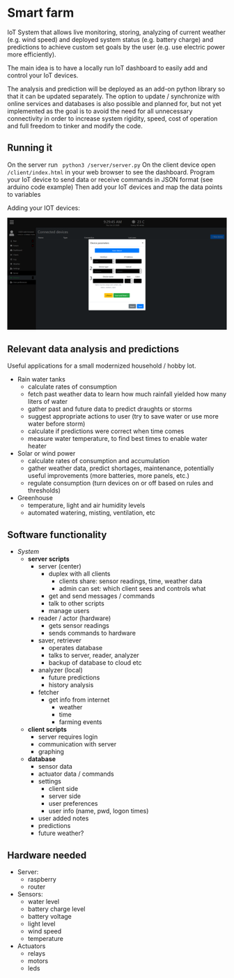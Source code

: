 # Smart farm

IoT System that allows live monitoring, storing, analyzing of current weather (e.g. wind speed) and deployed system status (e.g. battery charge) and predictions to achieve custom set goals by the user (e.g. use electric power more efficiently).

The main idea is to have a locally run IoT dashboard to easily add and control your IoT devices.

The analysis and prediction will be deployed as an add-on python library so that it can be updated separately.
The option to update / synchronize with online services and databases is also possible and planned for, but not yet implemented as the goal is to avoid the need for all unnecessary connectivity in order to increase system rigidity, speed, cost of operation and full freedom to tinker and modify the code.


## Running it

On the server run ``` python3 /server/server.py```
On the client device open ```/client/index.html``` in your web browser to see the dashboard.
Program your IoT device to send data or receive commands in JSON format (see arduino code example)
Then add your IoT devices and map the data points to variables

Adding your IOT devices:

![adding devices](Screenshot-devices.png)



## Relevant data analysis and predictions 

Useful applications for a small modernized household / hobby lot.

- Rain water tanks
  - calculate rates of consumption
  - fetch past weather data to learn how much rainfall yielded how many liters of water
  - gather past and future data to predict draughts or storms
  - suggest appropriate actions to user (try to save water or use more water before storm)
  - calculate if predictions were correct when time comes
  - measure water temperature, to find best times to enable water heater
- Solar or wind power
  - calculate rates of consumption and accumulation
  - gather weather data, predict shortages, maintenance, potentially useful improvements (more batteries, more panels, etc.)
  - regulate consumption (turn devices on or off based on rules and thresholds)
- Greenhouse
  - temperature, light and air humidity levels
  - automated watering, misting, ventilation, etc




## Software functionality

- _System_
    - __server scripts__
        - server (center)
            - duplex with all clients
              - clients share: sensor readings, time, weather data
              - admin can set: which client sees and controls what
            - get and send messages / commands
            - talk to other scripts
            - manage users
        - reader / actor (hardware)
            - gets sensor readings
            - sends commands to hardware
        - saver, retriever
            - operates database
            - talks to server, reader, analyzer
            - backup of database to cloud etc
        - analyzer (local)
            - future predictions
            - history analysis
        - fetcher
            - get info from internet
                - weather
                - time
                - farming events
    - __client scripts__
        - server requires login
        - communication with server
        - graphing
    - __database__
        - sensor data
        - actuator data / commands
        - settings
            - client side
            - server side
            - user preferences
            - user info (name, pwd, logon times)
        - user added notes
        - predictions
        - future weather?

## Hardware needed

- Server:
  - raspberry
  - router
- Sensors:
  - water level
  - battery charge level
  - battery voltage
  - light level
  - wind speed
  - temperature
- Actuators
  - relays
  - motors
  - leds
